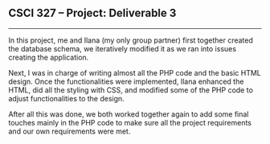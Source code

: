 ## CSCI 327 – Project: Deliverable 3

---

In this project, me and Ilana (my only group partner) first together created the database schema, we iteratively modified it as we ran into issues creating the application. 

Next, I was in charge of writing almost all the PHP code and the basic HTML design. Once the functionalities were implemented, Ilana enhanced the HTML, did all the styling with CSS, and modified some of the PHP code to adjust functionalities to the design.

After all this was done, we both worked together again to add some final touches mainly in the PHP code to make sure all the project requirements and our own requirements were met.